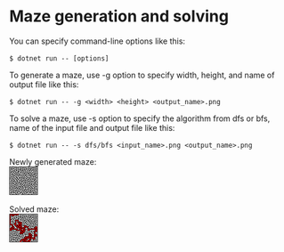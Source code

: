 # Maze generation and solving

You can specify command-line options like this:
```
$ dotnet run -- [options]
```

To generate a maze, use -g option to specify width, height, and name of output file like this:
```
$ dotnet run -- -g <width> <height> <output_name>.png
```

To solve a maze, use -s option to specify the algorithm from dfs or bfs, name of the input file and output file like this:
```
$ dotnet run -- -s dfs/bfs <input_name>.png <output_name>.png 
```
Newly generated maze:   
![alt text](./examples/bitmap.png?raw=true)

Solved maze:           
![alt text](./examples/bitmap_solved.png?raw=true)
